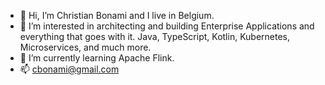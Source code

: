 - 👋 Hi, I’m Christian Bonami and I live in Belgium.
- 👀 I’m interested in architecting and building Enterprise Applications and everything that goes with it. Java, TypeScript, Kotlin, Kubernetes, Microservices, and much more.
- 🌱 I’m currently learning Apache Flink.
- 📫 cbonami@gmail.com

<!---
cbonami/cbonami is a ✨ special ✨ repository because its `README.md` (this file) appears on your GitHub profile.
You can click the Preview link to take a look at your changes.
--->
